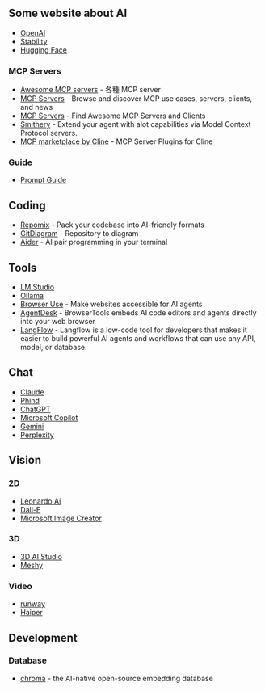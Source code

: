 
## Some website about AI

- [OpenAI](https://openai.com/)
- [Stability](https://stability.ai/)
- [Hugging Face](https://huggingface.co/)

### MCP Servers

- [Awesome MCP servers](https://github.com/appcypher/awesome-mcp-servers) - 各種 MCP server
- [MCP Servers](https://www.pulsemcp.com/) - Browse and discover MCP use cases, servers, clients, and news
- [MCP Servers](https://mcp.so/) - Find Awesome MCP Servers and Clients
- [Smithery](https://smithery.ai/) - Extend your agent with alot capabilities via Model Context Protocol servers.
- [MCP marketplace by Cline](https://cline.bot/mcp-marketplace) - MCP Server Plugins for Cline
  
### Guide

- [Prompt Guide](https://www.promptingguide.ai/)

## Coding

- [Repomix](https://github.com/yamadashy/repomix) - Pack your codebase into AI-friendly formats
- [GitDiagram](https://github.com/ahmedkhaleel2004/gitdiagram) - Repository to diagram 
- [Aider](https://aider.chat/) - AI pair programming in your terminal

## Tools

- [LM Studio](https://lmstudio.ai/)
- [Ollama](https://ollama.com/)
- [Browser Use](https://github.com/browser-use/browser-use) - Make websites accessible for AI agents
- [AgentDesk](https://www.agentdesk.ai/) - BrowserTools embeds AI code editors and agents directly into your web browser
- [LangFlow](https://www.langflow.org/) - Langflow is a low-code tool for developers that makes it easier to build powerful AI agents and workflows that can use any API, model, or database.

## Chat

- [Claude](https://claude.ai/)
- [Phind](https://www.phind.com/)
- [ChatGPT](https://chatgpt.com/)
- [Microsoft Copilot](https://copilot.microsoft.com/)
- [Gemini](https://gemini.google.com/)
- [Perplexity](https://www.perplexity.ai/)

## Vision

### 2D

- [Leonardo.Ai](https://leonardo.ai/)
- [Dall-E](https://openai.com/index/dall-e-3/)
- [Microsoft Image Creator](https://www.bing.com/images/create)
  
### 3D
  
- [3D AI Studio](https://www.3daistudio.com/)
- [Meshy](https://www.meshy.ai/zh/)

### Video

- [runway](https://runwayml.com/)
- [Haiper](https://haiper.ai/)

## Development

### Database

- [chroma](https://github.com/chroma-core/chroma) - the AI-native open-source embedding database
